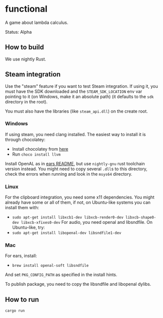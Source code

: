# functional
A game about lambda calculus.

Status: Alpha

## How to build

We use nightly Rust.

## Steam integration

Use the "steam" feature if you want to test Steam integration. If using it, you must have the SDK downloaded and the `STEAM_SDK_LOCATION` env var pointing to it (on Windows, make it an absolute path) (it defaults to the `sdk` directory in the root).

You must also have the libraries (like `steam_api.dll`) on the create root.

### Windows

If using steam, you need clang installed. The easiest way to install it is through chocolatey:
- Install chocolatey from [here](https://chocolatey.org/install#individual)
- Run `choco install llvm`

Install OpenAL as in [ears README](https://github.com/nickbrowne/ears#before-you-start), but use `nightly-gnu` rust toolchain version instead. You might need to copy several `.dll`s to this directory, check the errors when running and look in the `msys64` directory.

### Linux

For the clipboard integration, you need some x11 dependencies. You might already have some or all of them, if not, on Ubuntu-like systems you can install them with:
- `sudo apt-get install libxcb1-dev libxcb-render0-dev libxcb-shape0-dev libxcb-xfixes0-dev`
For audio, you need openal and libsndfile. On Ubuntu-like, try:
- `sudo apt-get install libopenal-dev libsndfile1-dev`

### Mac

For ears, install:
- `brew install openal-soft libsndfile`

And set `PKG_CONFIG_PATH` as specified in the install hints.

To publish package, you need to copy the libsndfile and libopenal dylibs.

## How to run
```
cargo run
```

